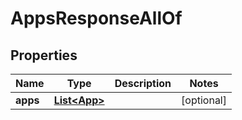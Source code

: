 

# AppsResponseAllOf


## Properties

| Name | Type | Description | Notes |
|------------ | ------------- | ------------- | -------------|
|**apps** | [**List&lt;App&gt;**](App.md) |  |  [optional] |



